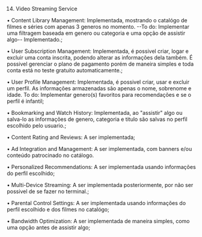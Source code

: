 14. Video Streaming Service

• Content Library Management: Implementada, mostrando o catalógo de filmes e séries com apenas 3 generos no momento. --To do: Implementar uma filtragem baseada em genero ou categoria e uma opção de assistir algo-- Implementado.;

• User Subscription Management: Implementada, é possivel criar, logar e excluir uma conta inscrita, podendo alterar as informações dela também. É possivel gerenciar o plano de pagamento porém de maneira simples e toda conta está no teste gratuito automaticamente.;

• User Profile Management: Implementada, é possivel criar, usar e excluir um perfil. As informações armazenadas são apenas o nome, sobrenome e idade. To do: Implementar genero(s) favoritos para recomendações e se o perfil é infantil;

• Bookmarking and Watch History: Implementada, ao "assistir" algo ou salva-lo as informações de genero, categoria e titulo são salvas no perfil escolhido pelo usuario.;

• Content Rating and Reviews: A ser implementada;

• Ad Integration and Management: A ser implementada, com banners e/ou conteúdo patrocinado no catálogo.

• Personalized Recommendations: A ser implementada usando informações do perfil escolhido;

• Multi-Device Streaming: A ser implementada posteriormente, por não ser possivel de se fazer no terminal.;

• Parental Control Settings: A ser implementada usando informações do perfil escolhido e dos filmes no catalógo;

• Bandwidth Optimization: A ser implementada de maneira simples, como uma opção antes de assistir algo;
